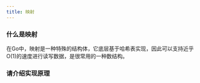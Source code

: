 ```yaml
---
title: 映射
---
```


### 什么是映射
在Go中，映射是一种特殊的结构体，它底层基于哈希表实现，因此可以支持近乎O(1)的速度进行读写数据，是很常用的一种数结构。

### 请介绍实现原理




